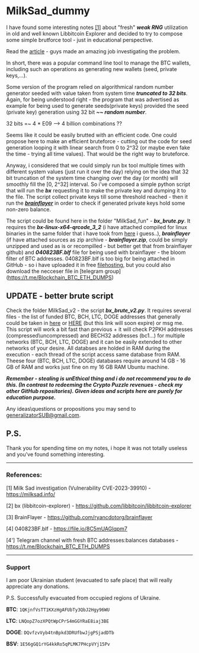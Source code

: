 # MilkSad_dummy

I have found some interesting notes [[1]](https://milksad.info/) about "fresh" ***weak RNG*** utilization in old and well known Libbitcoin Explorer and decided to try to compose some simple brutforce tool - just in educational perspective.

Read the [article]((https://milksad.info/)) - guys made an amazing job investigating the problem.

In short, there was a popular command line tool to manage the BTC wallets, including such an operations as generating new wallets (seed, private keys,...).

Some version of the program relied on algorithmical random number generator seeded with value taken from system time ***truncated to 32 bits***. 
Again, for being understood right - the program that was advertised as example for being used to generate seeds(private keys) provided the seed (private key) generation using 32 bit ***~~ random number***.

32 bits =~ 4 * E09 --> 4 billion combinations ??

Seems like it could be easily brutted with an efficient code. One could propose here to make an efficient bruteforce - cutting out the code for seed generation looping it with linear search from 0 to 2^32 (or maybe even fake the time - trying all time values). That would be the right way to bruteforce.

Anyway, i considered that we could simply run bx tool multiple times with different system values (just run it over the day) relying on the idea that 32 bit truncation of the system time changing over the day (or month) will smoothly fill the [0, 2^32] interval. So i've composed a simple python script that will run the ***bx*** requesting it to make the private key and dumping it to the file. The script collect private keys till some threshold reached - then it run the [***brainflayer***](https://github.com/ryancdotorg/brainflayer) in order to check if generated private keys hold some non-zero balance.

The script could be found here in the folder "MilkSad_fun" - ***bx_brute.py***. It requires the ***bx-linux-x64-qrcode_3_2*** (i have attached compiled for linux binaries in the same folder that i have took from [here](https://github.com/libbitcoin/libbitcoin-explorer) i guess..), ***brainflayer*** (if have attached sources as zip archive - ***brainflayer.zip***, could be simply unzipped and used as is or recompilled - but better get that from brainflayer github) and ***040823BF.blf*** file for being used with brainflayer - the bloom filter of BTC addresses. 040823BF.blf is too big for being attached in GitHub - so i have uploaded it in free [filehosting](https://file.io/Me4BNZyixBjK), but you could also download the necceser file in [telegram group] (https://t.me/Blockchain_BTC_ETH_DUMPS)

## UPDATE - better brute script
Check the folder MilkSad_v2 - the script ***bx_brute_v2.py***. It requires several files - the list of funded BTC, BCH, LTC, DOGE addresses that generally could be taken in [here](https://t.me/Blockchain_BTC_ETH_DUMPS) or [HERE](https://uploadnow.io/f/csHbfsV) (but this link will soon expire) or msg me. This script will work a bit fast than previous + it will check P2PKH addresses (compressed\uncompressed) and BECH32 addresses (bc1...) for multiple networks (BTC, BCH, LTC, DOGE) and it can be easily extended to other networks of your desire. All databses are holded in RAM during the execution - each thread of the script access same database from RAM. Theese four (BTC, BCH, LTC, DOGE) databases require around 14 GB - 16 GB of RAM and works just fine on my 16 GB RAM Ubuntu machine.

***Remember - stealing is unEthical thing and i do not recommend you to do this. (In contrast to redeeming the Crypto Puzzle revenues - check my other GitHub repositories).
Given ideas and scripts here are purely for education purpose.***

Any ideas\questions or propositions you may send to generalizatorSUB@gmail.com.

## P.S.
Thank you for spending time on my notes, i hope it was not totally useless and you've found something interesting. 

-------------------------------------------------------------------------
### References:
[1] Milk Sad investigation (Vulnerability CVE-2023-39910) - https://milksad.info/

[2] bx (libbitcoin-explorer) - https://github.com/libbitcoin/libbitcoin-explorer
 
[3] BrainFlayer - https://github.com/ryancdotorg/brainflayer

[4] 040823BF.blf - https://file.io/8C5mUAGIqpm7

[4'] Telegram channel with fresh BTC addresses:balances databases - https://t.me/Blockchain_BTC_ETH_DUMPS

-------------------------------------------------------------------------
### Support
I am poor Ukrainian student (evacuated to safe place) that will really appreciate any donations.
 
P.S. Successfully evacuated from occupied regions of Ukraine.

**BTC**:  `1QKjnfVsTT1KXzHgAFUbTy3QbJ2Hgy96WU`

**LTC**:  `LNQopZ7ozXPQtWpCPrS4mGGYRaE8iaj3BE`

**DOGE**: `DQvfzvVyb4tnBpkd3DRUfbwJjgPSjadDTb`
 
 **BSV**: `1E56gGQ1rYG4kkRo5qPLMK7PHcpVYj15Pv`
